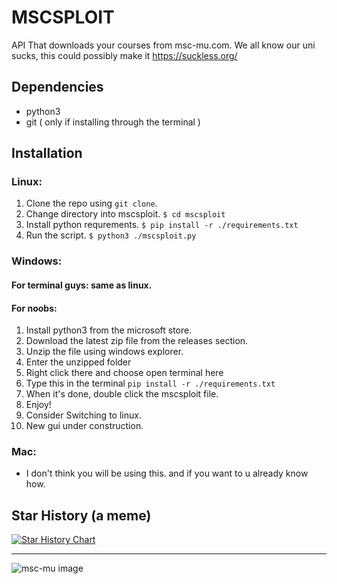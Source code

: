 # MSCSPLOIT
API That downloads your courses from msc-mu.com.
We all know our uni sucks, this could possibly make it https://suckless.org/

## Dependencies

+ python3
+ git ( only if installing through the terminal )

## Installation
### Linux:
1. Clone the repo using `git clone`.
2. Change directory into mscsploit.
`$ cd mscsploit`
3. Install python requrements.
`$ pip install -r ./requirements.txt`
4. Run the script.
`$ python3 ./mscsploit.py`

### Windows:
#### For terminal guys: same as linux.
#### For noobs:
1. Install python3 from the microsoft store.
2. Download the latest zip file from the releases section.
3. Unzip the file using windows explorer.
4. Enter the unzipped folder
5. Right click there and choose open terminal here
6. Type this in the terminal `pip install -r ./requirements.txt`
7. When it's done, double click the mscsploit file.
8. Enjoy!
9. Consider Switching to linux.
10. New gui under construction.

### Mac:

+ I don't think you will be using this. and if you want to u already know how.

## Star History (a meme)

<a href="https://star-history.com/#zahckk/mscsploit&Date">
 <picture>
   <source media="(prefers-color-scheme: dark)" srcset="https://api.star-history.com/svg?repos=zahckk/mscsploit&type=Date&theme=dark" />
   <source media="(prefers-color-scheme: light)" srcset="https://api.star-history.com/svg?repos=zahckk/mscsploit&type=Date" />
   <img alt="Star History Chart" src="https://api.star-history.com/svg?repos=zahckk/mscsploit&type=Date" />
 </picture>
</a>


---
![msc-mu image](https://msc-mu.com/storage/KW8sliIbaWpfdgNaWNxFQQN822p88X46pq8ZMSyy.png)
